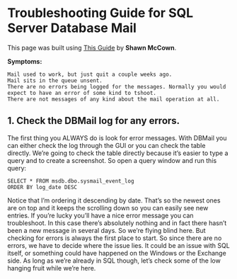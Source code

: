 # Troubleshooting Guide for SQL Server Database Mail

This page was built using [This Guide](http://www.midnightdba.com/DBARant/complete-troubleshooting-guide-for-sql-server-databasemail-dbmail/) by **Shawn McCown**.

**Symptoms:**

	Mail used to work, but just quit a couple weeks ago.
	Mail sits in the queue unsent.
	There are no errors being logged for the messages. Normally you would expect to have an error of some kind to tshoot.
	There are not messages of any kind about the mail operation at all.
	

## 1. Check the DBMail log for any errors.

The first thing you ALWAYS do is look for error messages. With DBMail you can either check the log through the GUI or you can check the table directly. We’re going to check the table directly because it’s easier to type a query and to create a screenshot.
So open a query window and run this query:
```
SELECT * FROM msdb.dbo.sysmail_event_log
ORDER BY log_date DESC
```
Notice that I’m ordering it descending by date. That’s so the newest ones are on top and it keeps the scrolling down so you can easily see new entries. If you’re lucky you’ll have a nice error message you can troubleshoot. In this case there’s absolutely nothing and in fact there hasn’t been a new message in several days. So we’re flying blind here. But checking for errors is always the first place to start. So since there are no errors, we have to decide where the issue lies. It could be an issue with SQL itself, or something could have happened on the Windows or the Exchange side.
As long as we’re already in SQL though, let’s check some of the low hanging fruit while we’re here.



